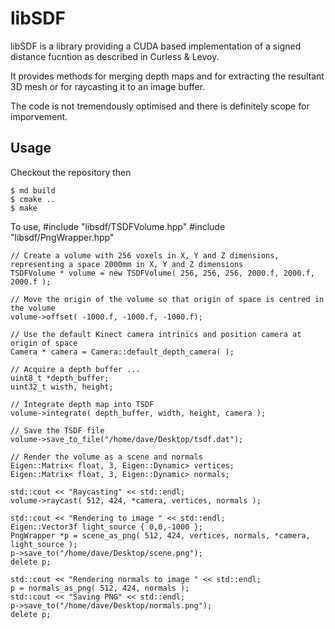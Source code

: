 # libSDF
libSDF is a library providing a CUDA based implementation of a signed distance fucntion as described in Curless & Levoy.

It provides methods for merging depth maps and for extracting the resultant 3D mesh or for raycasting it to an image buffer.

The code is not tremendously optimised and there is definitely scope for imporvement.

## Usage
Checkout the repository then 

    $ md build
    $ cmake ..
    $ make

To use, 
    #include "libsdf/TSDFVolume.hpp"
    #include "libsdf/PngWrapper.hpp"

    // Create a volume with 256 voxels in X, Y and Z dimensions, representing a space 2000mm in X, Y and Z dimensions
    TSDFVolume * volume = new TSDFVolume( 256, 256, 256, 2000.f, 2000.f, 2000.f );

    // Move the origin of the volume so that origin of space is centred in the volume
    volume->offset( -1000.f, -1000.f, -1000.f);

    // Use the default Kinect camera intrinics and position camera at origin of space
    Camera * camera = Camera::default_depth_camera( );

    // Acquire a depth buffer ...
    uint8_t *depth_buffer;
    uint32_t wisth, height;
   
    // Integrate depth map into TSDF
    volume->integrate( depth_buffer, width, height, camera );

    // Save the TSDF file
    volume->save_to_file("/home/dave/Desktop/tsdf.dat");

    // Render the volume as a scene and normals
    Eigen::Matrix< float, 3, Eigen::Dynamic> vertices;
    Eigen::Matrix< float, 3, Eigen::Dynamic> normals;

    std::cout << "Raycasting" << std::endl;
    volume->raycast( 512, 424, *camera, vertices, normals );

    std::cout << "Rendering to image " << std::endl;
    Eigen::Vector3f light_source { 0,0,-1000 };
    PngWrapper *p = scene_as_png( 512, 424, vertices, normals, *camera, light_source );
    p->save_to("/home/dave/Desktop/scene.png");
    delete p;

    std::cout << "Rendering normals to image " << std::endl;
    p = normals_as_png( 512, 424, normals );
    std::cout << "Saving PNG" << std::endl;
    p->save_to("/home/dave/Desktop/normals.png");
    delete p;


